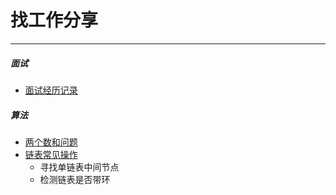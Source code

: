 找工作分享
====

- - -

##### 面试
+ [面试经历记录](./面试/面试经历记录.md)

##### 算法
+ [两个数和问题](./算法/两个数和问题.md)
+ [链表常见操作](./算法/链表常见操作.md)
	+ 寻找单链表中间节点
	+ 检测链表是否带环
